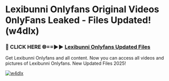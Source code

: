 # Lexibunni Onlyfans Original Videos 0nlyFans Leaked - Files Updated! (w4dlx)

<h3>🔴 CLICK HERE 🌐==►► <a href="https://tinyurl.com/2m67pmp6" rel="nofollow">Lexibunni Onlyfans Updated Files</a></h3>

Get Lexibunni Onlyfans and all content. Now you can access all videos and pictures of Lexibunni Onlyfans. New Updated Files 2025!

[![w4dlx](https://i.imgur.com/H4QAA4z.gif)](https://tinyurl.com/2m67pmp6)